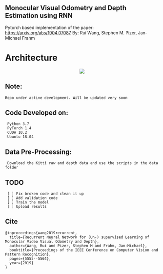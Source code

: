 ## Monocular Visual Odometry and Depth Estimation using RNN

Pytorch based implementation of the paper: https://arxiv.org/abs/1904.07087
By: Rui Wang, Stephen M. Pizer, Jan-Michael Frahm


# Architecture
<p align='center'>
<img src='imgs/lstma.png'>
</p>


## Note:
```
Repo under active development. Will be updated very soon
```

## Code Developed on:
```
 Python 3.7
 PyTorch 1.4
 CUDA 10.2
 Ubuntu 18.04 
```

## Data Pre-Processing:
```
 Download the Kitti raw and depth data and use the scripts in the data folder 
```

## TODO

```
 [ ] Fix broken code and clean it up
 [ ] Add validation code
 [ ] Train the model
 [ ] Upload results
```

## Cite
```
@inproceedings{wang2019recurrent,
  title={Recurrent Neural Network for (Un-) supervised Learning of Monocular Video Visual Odometry and Depth},
  author={Wang, Rui and Pizer, Stephen M and Frahm, Jan-Michael},
  booktitle={Proceedings of the IEEE Conference on Computer Vision and Pattern Recognition},
  pages={5555--5564},
  year={2019}
}
```
